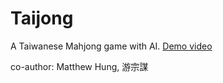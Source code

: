 # Taijong
A Taiwanese Mahjong game with AI.
[Demo video](https://youtu.be/__zzyyOGfK0)

co-author: Matthew Hung, 游宗謀

